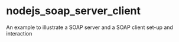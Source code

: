 # nodejs_soap_server_client
An example to illustrate a SOAP server and a SOAP client set-up and interaction
